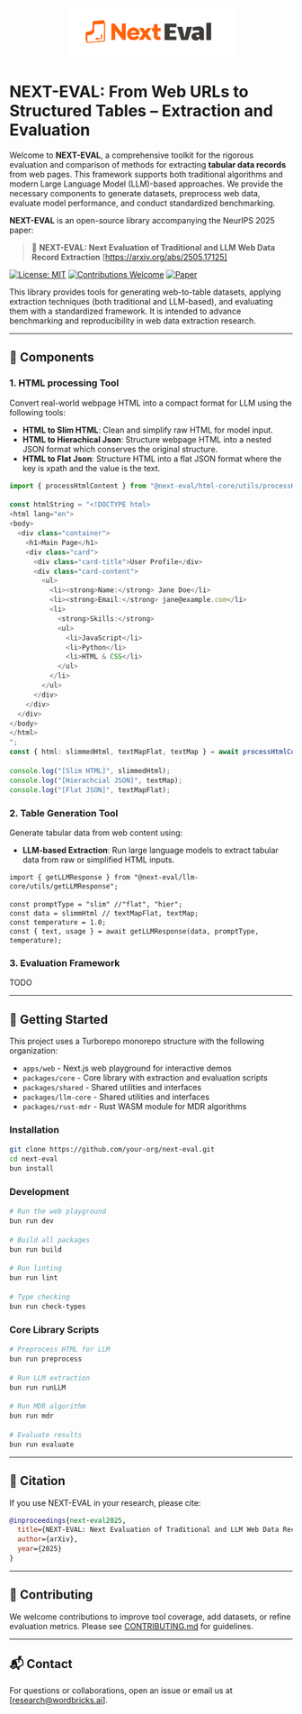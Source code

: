 <p align="center">
  <picture>
    <source media="(prefers-color-scheme: dark)" srcset="Next-eval-dark.png">
    <source media="(prefers-color-scheme: light)" srcset="Next-eval-light.png">
    <img alt="NEXT-EVAL Logo" src="next-eval-light.png" width="300">
  </picture>
</p>


# NEXT-EVAL: From Web URLs to Structured Tables – Extraction and Evaluation

Welcome to **NEXT-EVAL**, a comprehensive toolkit for the rigorous evaluation and comparison of methods for extracting **tabular data records** from web pages. This framework supports both traditional algorithms and modern Large Language Model (LLM)-based approaches. We provide the necessary components to generate datasets, preprocess web data, evaluate model performance, and conduct standardized benchmarking.

**NEXT-EVAL** is an open-source library accompanying the NeurIPS 2025 paper:

> 📄 **NEXT-EVAL: Next Evaluation of Traditional and LLM Web Data Record Extraction**
> \[https://arxiv.org/abs/2505.17125] 

[![License: MIT](https://img.shields.io/badge/License-MIT-yellow.svg)](https://opensource.org/licenses/MIT) [![Contributions Welcome](https://img.shields.io/badge/Contributions-Welcome-brightgreen.svg?style=flat)](CONTRIBUTING.md)
[![Paper](https://img.shields.io/badge/Read%20the%20Paper-blue)](https://arxiv.org/abs/6452467) 


This library provides tools for generating web-to-table datasets, applying extraction techniques (both traditional and LLM-based), and evaluating them with a standardized framework. It is intended to advance benchmarking and reproducibility in web data extraction research.

---

## 🔧 Components

### 1. HTML processing Tool

Convert real-world webpage HTML into a compact format for LLM using the following tools:

* **HTML to Slim HTML**: Clean and simplify raw HTML for model input.
* **HTML to Hierachical Json**: Structure webpage HTML into a nested JSON format which conserves the original structure.
* **HTML to Flat Json**: Structure HTML into a flat JSON format where the key is xpath and the value is the text.

```typescript
import { processHtmlContent } from "@next-eval/html-core/utils/processHtmlContent";

const htmlString = "<!DOCTYPE html>
<html lang="en">
<body>
  <div class="container">
    <h1>Main Page</h1>
    <div class="card">
      <div class="card-title">User Profile</div>
      <div class="card-content">
        <ul>
          <li><strong>Name:</strong> Jane Doe</li>
          <li><strong>Email:</strong> jane@example.com</li>
          <li>
            <strong>Skills:</strong>
            <ul>
              <li>JavaScript</li>
              <li>Python</li>
              <li>HTML & CSS</li>
            </ul>
          </li>
        </ul>
      </div>
    </div>
  </div>
</body>
</html>
";
const { html: slimmedHtml, textMapFlat, textMap } = await processHtmlContent(htmlString);

console.log("[Slim HTML]", slimmedHtml);
console.log("[Hierachcial JSON]", textMap);
console.log("[Flat JSON]", textMapFlat);
```

### 2. Table Generation Tool

Generate tabular data from web content using:

* **LLM-based Extraction**: Run large language models to extract tabular data from raw or simplified HTML inputs.

```
import { getLLMResponse } from "@next-eval/llm-core/utils/getLLMResponse";

const promptType = "slim" //"flat", "hier";
const data = slimmHtml // textMapFlat, textMap;
const temperature = 1.0;
const { text, usage } = await getLLMResponse(data, promptType, temperature);
```

### 3. Evaluation Framework

TODO

---

## 🏁 Getting Started

This project uses a Turborepo monorepo structure with the following organization:
- `apps/web` - Next.js web playground for interactive demos
- `packages/core` - Core library with extraction and evaluation scripts
- `packages/shared` - Shared utilities and interfaces
- `packages/llm-core` - Shared utilities and interfaces
- `packages/rust-mdr` - Rust WASM module for MDR algorithms

### Installation

```bash
git clone https://github.com/your-org/next-eval.git
cd next-eval
bun install
```

### Development

```bash
# Run the web playground
bun run dev

# Build all packages
bun run build

# Run linting
bun run lint

# Type checking
bun run check-types
```

### Core Library Scripts

```bash
# Preprocess HTML for LLM
bun run preprocess

# Run LLM extraction
bun run runLLM

# Run MDR algorithm
bun run mdr

# Evaluate results
bun run evaluate
```

---

## 🧪 Citation

If you use NEXT-EVAL in your research, please cite:

```bibtex
@inproceedings{next-eval2025,
  title={NEXT-EVAL: Next Evaluation of Traditional and LLM Web Data Record Extraction},
  author={arXiv},
  year={2025}
}
```

---

## 🤝 Contributing

We welcome contributions to improve tool coverage, add datasets, or refine evaluation metrics. Please see [CONTRIBUTING.md](./CONTRIBUTING.md) for guidelines.

---

## 📬 Contact

For questions or collaborations, open an issue or email us at \[[research@wordbricks.ai](mailto:research@wordbricks.ai)].
